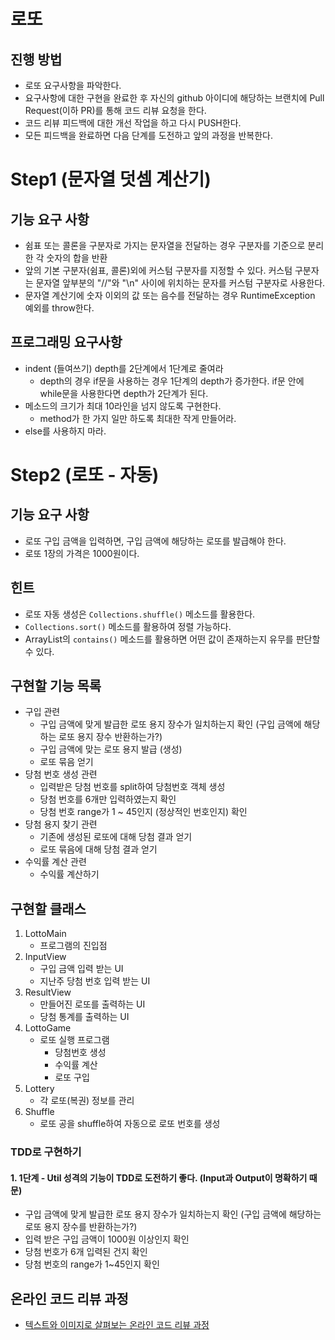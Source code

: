# 로또
## 진행 방법
* 로또 요구사항을 파악한다.
* 요구사항에 대한 구현을 완료한 후 자신의 github 아이디에 해당하는 브랜치에 Pull Request(이하 PR)를 통해 코드 리뷰 요청을 한다.
* 코드 리뷰 피드백에 대한 개선 작업을 하고 다시 PUSH한다.
* 모든 피드백을 완료하면 다음 단계를 도전하고 앞의 과정을 반복한다.

# Step1 (문자열 덧셈 계산기)
## 기능 요구 사항
- 쉼표 또는 콜론을 구분자로 가지는 문자열을 전달하는 경우 구분자를 기준으로 분리한 각 숫자의 합을 반환
- 앞의 기본 구분자(쉼표, 콜론)외에 커스텀 구분자를 지정할 수 있다. 커스텀 구분자는 문자열 앞부분의 "//"와 "\n" 사이에 위치하는 문자를 커스텀 구분자로 사용한다.
- 문자열 계산기에 숫자 이외의 값 또는 음수를 전달하는 경우 RuntimeException 예외를 throw한다.

## 프로그래밍 요구사항
- indent (들여쓰기) depth를 2단계에서 1단계로 줄여라
    - depth의 경우 if문을 사용하는 경우 1단계의 depth가 증가한다. if문 안에 while문을 사용한다면 depth가 2단계가 된다.
- 메소드의 크기가 최대 10라인을 넘지 않도록 구현한다.
    - method가 한 가지 일만 하도록 최대한 작게 만들어라.
- else를 사용하지 마라.

# Step2 (로또 - 자동)
## 기능 요구 사항
- 로또 구입 금액을 입력하면, 구입 금액에 해당하는 로또를 발급해야 한다.
- 로또 1장의 가격은 1000원이다.

## 힌트
- 로또 자동 생성은 `Collections.shuffle()` 메소드를 활용한다.
- `Collections.sort()` 메소드를 활용하여 정렬 가능하다.
- ArrayList의 `contains()` 메소드를 활용하면 어떤 값이 존재하는지 유무를 판단할 수 있다.

## 구현할 기능 목록
- 구입 관련
    - 구입 금액에 맞게 발급한 로또 용지 장수가 일치하는지 확인 (구입 금액에 해당하는 로또 용지 장수 반환하는가?)
    - 구입 금액에 맞는 로또 용지 발급 (생성)
    - 로또 묶음 얻기
- 당첨 번호 생성 관련
    - 입력받은 당첨 번호를 split하여 당첨번호 객체 생성
    - 당첨 번호를 6개만 입력하였는지 확인
    - 당첨 번호 range가 1 ~ 45인지 (정상적인 번호인지) 확인
- 당첨 용지 찾기 관련
   - 기존에 생성된 로또에 대해 당첨 결과 얻기
   - 로또 묶음에 대해 당첨 결과 얻기
- 수익률 계산 관련
   - 수익률 계산하기

## 구현할 클래스
1. LottoMain
    - 프로그램의 진입점
2. InputView
    - 구입 금액 입력 받는 UI
    - 지난주 당첨 번호 입력 받는 UI
3. ResultView
    - 만들어진 로또를 출력하는 UI
    - 당첨 통계를 출력하는 UI
4. LottoGame
   - 로또 실행 프로그램
       - 당첨번호 생성
       - 수익률 계산
       - 로또 구입
5. Lottery
   - 각 로또(복권) 정보를 관리
6. Shuffle
   - 로또 공을 shuffle하여 자동으로 로또 번호를 생성

### TDD로 구현하기
#### 1. 1단계 - Util 성격의 기능이 TDD로 도전하기 좋다. (Input과 Output이 명확하기 때문)
- 구입 금액에 맞게 발급한 로또 용지 장수가 일치하는지 확인 (구입 금액에 해당하는 로또 용지 장수를 반환하는가?)
- 입력 받은 구입 금액이 1000원 이상인지 확인
- 당첨 번호가 6개 입력된 건지 확인
- 당첨 번호의 range가 1~45인지 확인

## 온라인 코드 리뷰 과정
* [텍스트와 이미지로 살펴보는 온라인 코드 리뷰 과정](https://github.com/next-step/nextstep-docs/tree/master/codereview)

